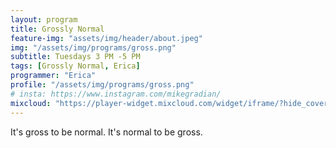 ```yaml
---
layout: program
title: Grossly Normal
feature-img: "assets/img/header/about.jpeg"
img: "/assets/img/programs/gross.png"
subtitle: Tuesdays 3 PM -5 PM
tags: [Grossly Normal, Erica]
programmer: "Erica"
profile: "/assets/img/programs/gross.png"
# insta: https://www.instagram.com/mikegradian/
mixcloud: "https://player-widget.mixcloud.com/widget/iframe/?hide_cover=1&feed=%2Ftropicofm%2Fplaylists%2Fgrossly-normal%2F"
---
```


It's gross to be normal. It's normal to be gross.
